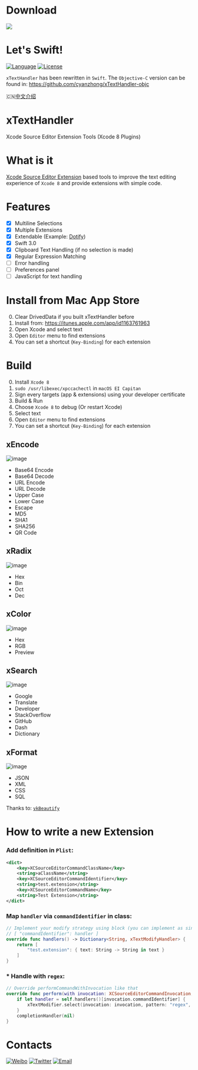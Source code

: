 # Download
<a href="https://itunes.apple.com/app/id1163761963">![](https://cdn.rawgit.com/cyanzhong/xTextHandler/master/mas.svg)</a>

# Let's Swift!
[![Language](https://img.shields.io/badge/language-Swift%203.0-orange.svg)](https://swift.org/)
[![License](https://img.shields.io/badge/license-MIT-blue.svg)](https://github.com/cyanzhong/xTextHandler/blob/master/LICENSE)

`xTextHandler` has been rewritten in `Swift`. The `Objective-C` version can be found in: https://github.com/cyanzhong/xTextHandler-objc

🇨🇳[中文介绍](https://github.com/cyanzhong/xTextHandler/blob/master/README_CN.md)

# xTextHandler
Xcode Source Editor Extension Tools (Xcode 8 Plugins)

# What is it
[Xcode Source Editor Extension](https://developer.apple.com/videos/play/wwdc2016/414/) based tools to improve the text editing experience of `Xcode 8` and provide extensions with simple code.

# Features
- [x] Multiline Selections
- [x] Multiple Extensions
- [x] Extendable (Example: [Dotify](https://github.com/cyanzhong/Dotify))
- [x] Swift 3.0
- [x] Clipboard Text Handling (if no selection is made)
- [x] Regular Expression Matching
- [ ] Error handling
- [ ] Preferences panel
- [ ] JavaScript for text handling

# Install from Mac App Store
0. Clear DrivedData if you built xTextHandler before
1. Install from: https://itunes.apple.com/app/id1163761963
2. Open Xcode and select text
3. Open `Editor` menu to find extensions
4. You can set a shortcut (`Key-Binding`) for each extension

# Build
0. Install `Xcode 8`
1. `sudo /usr/libexec/xpccachectl` in `macOS EI Capitan`
2. Sign every targets (app & extensions) using your developer certificate
3. Build & Run
4. Choose `Xcode 8` to debug (Or restart Xcode)
5. Select text
6. Open `Editor` menu to find extensions
7. You can set a shortcut (`Key-Binding`) for each extension

## xEncode
![image](https://raw.githubusercontent.com/cyanzhong/xTextHandler/master/GIFs/xEncode.gif)
- Base64 Encode
- Base64 Decode
- URL Encode
- URL Decode
- Upper Case
- Lower Case
- Escape
- MD5
- SHA1
- SHA256
- QR Code

## xRadix
![image](https://raw.githubusercontent.com/cyanzhong/xTextHandler/master/GIFs/xRadix.gif)
- Hex
- Bin
- Oct
- Dec

## xColor
![image](https://raw.githubusercontent.com/cyanzhong/xTextHandler/master/GIFs/xColor.gif)
- Hex
- RGB
- Preview

## xSearch
![image](https://raw.githubusercontent.com/cyanzhong/xTextHandler/master/GIFs/xSearch.gif)
- Google
- Translate
- Developer
- StackOverflow
- GitHub
- Dash
- Dictionary

## xFormat
![image](https://raw.githubusercontent.com/cyanzhong/xTextHandler/master/GIFs/xFormat.gif)
- JSON
- XML
- CSS
- SQL

Thanks to: [`vkBeautify`](https://github.com/vkiryukhin/vkBeautify)

# How to write a new Extension
### Add definition in `Plist`:
```xml
<dict>
    <key>XCSourceEditorCommandClassName</key>
    <string>aClassName</string>
    <key>XCSourceEditorCommandIdentifier</key>
    <string>test.extension</string>
    <key>XCSourceEditorCommandName</key>
    <string>Test Extension</string>
</dict>
```
### Map `handler` via `commandIdentifier` in class:
```swift
// Implement your modify strategy using block (you can implement as singleton dict)
// [ "commandIdentifier": handler ]
override func handlers() -> Dictionary<String, xTextModifyHandler> {
    return [
        "test.extension": { text: String -> String in text }
    ]
}
```
### * Handle with `regex`:
```swift
// Override performCommandWithInvocation like that
override func perform(with invocation: XCSourceEditorCommandInvocation, completionHandler: (NSError?) -> Void) {
    if let handler = self.handlers()[invocation.commandIdentifier] {
        xTextModifier.select(invocation: invocation, pattern: "regex", handler: handler)
    }
    completionHandler(nil)
}
```

# Contacts
[![Weibo](https://img.shields.io/badge/weibo-%20@StackOverflowError%20-red.svg)](http://weibo.com/0x00eeee/)
[![Twitter](https://img.shields.io/badge/twitter-@cyanapps-green.svg)](https://twitter.com/cyanapps)
[![Email](https://img.shields.io/badge/email-log.e@qq.com-blue.svg)](mailto:log.e@qq.com)
